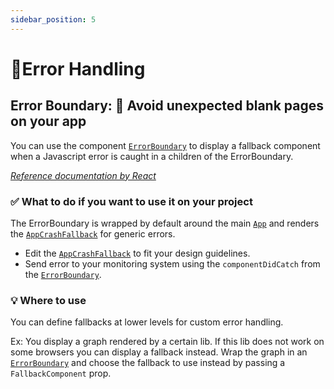 ```yaml
---
sidebar_position: 5
---
```


# 💃Error Handling

## Error Boundary: 🧚‍ Avoid unexpected blank pages on your app

You can use the component [`ErrorBoundary`](../components/ErrorBoundary/ErrorBoundary.tsx) to display a fallback component when a Javascript error is caught in a children of the ErrorBoundary.

_[Reference documentation by React](https://reactjs.org/docs/error-boundaries.html)_

### ✅ What to do if you want to use it on your project

The ErrorBoundary is wrapped by default around the main [`App`](../pages/_app.tsx) and renders the [`AppCrashFallback`](../components/AppCrashFallback/AppCrashFallback.tsx) for generic errors.

- Edit the [`AppCrashFallback`](../components/AppCrashFallback/AppCrashFallback.tsx) to fit your design guidelines.
- Send error to your monitoring system using the `componentDidCatch` from the [`ErrorBoundary`](../components/ErrorBoundary/ErrorBoundary.tsx).

### 💡 Where to use

You can define fallbacks at lower levels for custom error handling.

Ex: You display a graph rendered by a certain lib. If this lib does not work on some browsers you can display a fallback instead. Wrap the graph in an [`ErrorBoundary`](../components/ErrorBoundary/ErrorBoundary.tsx) and choose the fallback to use instead by passing a `FallbackComponent` prop.

